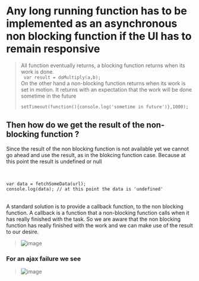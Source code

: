 <!-- @format -->

# Any long running function has to be implemented as an asynchronous non blocking function if the UI has to remain responsive

> All function eventually returns, a blocking function returns when its work is done.
> <br>  <code>
> var result = doMultiply(a,b);
> </code>
> <br>
> On the other hand a non-blocking function returns when its work is set in motion. It returns with an expectation that the work will
> be done sometime in the future
> <br>
> <code>
> setTimeout(function(){console.log('sometime in future')},1000);
> </code>

## Then how do we get the result of the non-blocking function ?
<p>Since the result of the non blocking function is not available yet we cannot go ahead and use the result, as in the blokcing  function case. Because at this point the result is undefined or null</p><br>
<code>
var data = fetchSomeData(url);
console.log(data); // at this point the data is 'undefined'
</code><br>
<p>
A standard solution is to provide a callback function, to the non blocking function.
A callback is a function that a non-blocking function calls when it has really finished with the task. So we are aware that the non blocking function has really finished with the work and we can make use of the result to our desire.
</p>
 
> ![image](https://user-images.githubusercontent.com/43150419/86532993-a00cb200-beeb-11ea-8358-b04384ebf80e.png)

### For an ajax failure we see
> ![image](https://user-images.githubusercontent.com/43150419/86533019-ce8a8d00-beeb-11ea-887f-c3b28ad16652.png)
